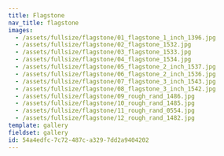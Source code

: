 ```yaml
---
title: Flagstone
nav_title: flagstone
images:
  - /assets/fullsize/flagstone/01_flagstone_1_inch_1396.jpg
  - /assets/fullsize/flagstone/02_flagstone_1532.jpg
  - /assets/fullsize/flagstone/03_flagstone_1533.jpg
  - /assets/fullsize/flagstone/04_flagstone_1534.jpg
  - /assets/fullsize/flagstone/05_flagstone_2_inch_1537.jpg
  - /assets/fullsize/flagstone/06_flagstone_2_inch_1536.jpg
  - /assets/fullsize/flagstone/07_flagstone_3_inch_1543.jpg
  - /assets/fullsize/flagstone/08_flagstone_3_inch_1542.jpg
  - /assets/fullsize/flagstone/09_rough_rand_1486.jpg
  - /assets/fullsize/flagstone/10_rough_rand_1485.jpg
  - /assets/fullsize/flagstone/11_rough_rand_0554.jpg
  - /assets/fullsize/flagstone/12_rough_rand_1482.jpg
template: gallery
fieldset: gallery
id: 54a4edfc-7c72-487c-a329-7dd2a9404202
---
```

